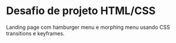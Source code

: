 # Desafio de projeto HTML/CSS
Landing page com hamburger menu e morphing menu usando CSS transitions e keyframes.

